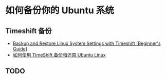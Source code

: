 # 如何备份你的 Ubuntu 系统  

## Timeshift 备份

- [Backup and Restore Linux System Settings with Timeshift [Beginner's Guide]](https://itsfoss.com/backup-restore-linux-timeshift/)
- [如何使用 TimeShift 备份和还原 Ubuntu Linux](https://zhuanlan.zhihu.com/p/346602946)

## TODO
